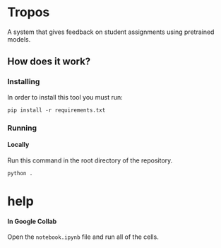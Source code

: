 # Tropos

A system that gives feedback on student assignments using pretrained models.

## How does it work?

### Installing

In order to install this tool you must run:

```tty
pip install -r requirements.txt
```

### Running
#### Locally
Run this command in the root directory of the repository.

```tty
python .
```
# help 

#### In Google Collab
Open the `notebook.ipynb` file and run all of the cells.
